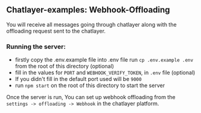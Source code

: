 ## Chatlayer-examples: Webhook-Offloading

You will receive all messages going through chatlayer along with the offloading request sent to the chatlayer.

### Running the server:
- firstly copy the .env.example file into .env file
  run `cp .env.example .env` from the root of this directory (optional)
- fill in the values for `PORT` and `WEBHOOK_VERIFY_TOKEN`, in `.env` file (optional)
- If you didn't fill in the default port used will be `9000`
- run `npm start` on the root of this directory to start the server


Once the server is run, You can set up webhook offloading from the `settings -> offloading -> Webhook` in the chatlayer platform.
